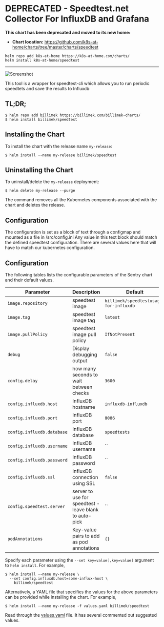 # DEPRECATED - Speedtest.net Collector For InfluxDB and Grafana

**This chart has been deprecated and moved to its new home:**

- **Chart location:** https://github.com/k8s-at-home/charts/tree/master/charts/speedtest

```console
helm repo add k8s-at-home https://k8s-at-home.com/charts/
helm install k8s-at-home/speedtest
```

---

![Screenshot](https://camo.githubusercontent.com/c652a6685bcb5a8cec6a47c92e57d159b28e47e7/68747470733a2f2f7075752e73682f746d664f412f623535373665383864652e706e67)

This tool is a wrapper for speedtest-cli which allows you to run periodic speedtets and save the results to Influxdb

## TL;DR;

```console
$ helm repo add billimek https://billimek.com/billimek-charts/
$ helm install billimek/speedtest
```

## Installing the Chart

To install the chart with the release name `my-release`:

```console
$ helm install --name my-release billimek/speedtest
```

## Uninstalling the Chart

To uninstall/delete the `my-release` deployment:

```console
$ helm delete my-release --purge
```

The command removes all the Kubernetes components associated with the chart and deletes the release.

## Configuration

The configuration is set as a block of text through a configmap and mounted as a file in /src/config.ini Any value in this text block should match the defined speedtest configuration. There are several values here that will have to match our kubernetes configuration. 

## Configuration

The following tables lists the configurable parameters of the Sentry chart and their default values.

| Parameter                            | Description                                | Default                                                    |
| -------------------------------      | -------------------------------            | ---------------------------------------------------------- |
| `image.repository`                   | speedtest image                                | `billimek/speedtestusage-for-influxdb`                     |
| `image.tag`                          | speedtest image tag                            | `latest`                                                 |
| `image.pullPolicy`                   | speedtest image pull policy                    | `IfNotPresent`                                           |
| `debug`                              | Display debugging output                     | `false`                                                  |
| `config.delay`                       | how many seconds to wait between checks      | `3600`                                                   |
| `config.influxdb.host`               | InfluxDB hostname                            | `influxdb-influxdb`                                      |
| `config.influxdb.port`               | InfluxDB port                                | `8086`                                                   |
| `config.influxdb.database`           | InfluxDB database                            | `speedtests`                                                |
| `config.influxdb.username`           | InfluxDB username                            | ``                                                       |
| `config.influxdb.password`           | InfluxDB password                            | ``                                                       |
| `config.influxdb.ssl`                | InfluxDB connection using SSL                | `false`                                                  |
| `config.speedtest.server`            | server to use for speedtest - leave blank to auto-pick | ``                                               |
| `podAnnotations`                     | Key-value pairs to add as pod annotations    | `{}` |


Specify each parameter using the `--set key=value[,key=value]` argument to `helm install`. For example,

```console
$ helm install --name my-release \
  --set config.influxdb.host=some-influx-host \
    billimek/speedtest
```

Alternatively, a YAML file that specifies the values for the above parameters can be provided while installing the chart. For example,

```console
$ helm install --name my-release -f values.yaml billimek/speedtest
```

Read through the [values.yaml](https://github.com/billimek/billimek-charts/blob/master/charts/speedtest/values.yaml) file. It has several commented out suggested values.

